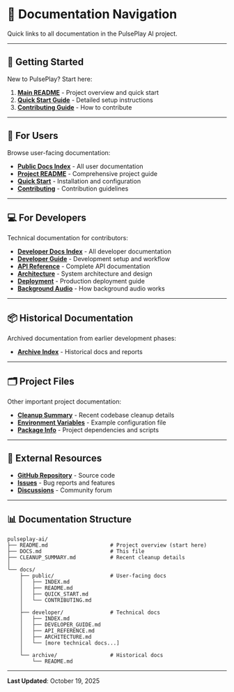 # 📖 Documentation Navigation

Quick links to all documentation in the PulsePlay AI project.

---

## 🚀 Getting Started

New to PulsePlay? Start here:

1. **[Main README](README.md)** - Project overview and quick start
2. **[Quick Start Guide](docs/public/QUICK_START.md)** - Detailed setup instructions
3. **[Contributing Guide](docs/public/CONTRIBUTING.md)** - How to contribute

---

## 👥 For Users

Browse user-facing documentation:

- **[Public Docs Index](docs/public/INDEX.md)** - All user documentation
- **[Project README](docs/public/README.md)** - Comprehensive project guide
- **[Quick Start](docs/public/QUICK_START.md)** - Installation and configuration
- **[Contributing](docs/public/CONTRIBUTING.md)** - Contribution guidelines

---

## 💻 For Developers

Technical documentation for contributors:

- **[Developer Docs Index](docs/developer/INDEX.md)** - All developer documentation
- **[Developer Guide](docs/developer/DEVELOPER_GUIDE.md)** - Development setup and workflow
- **[API Reference](docs/developer/API_REFERENCE.md)** - Complete API documentation
- **[Architecture](docs/developer/ARCHITECTURE.md)** - System architecture and design
- **[Deployment](docs/developer/DEPLOYMENT.md)** - Production deployment guide
- **[Background Audio](docs/developer/BACKGROUND_AUDIO.md)** - How background audio works

---

## 📦 Historical Documentation

Archived documentation from earlier development phases:

- **[Archive Index](docs/archive/README.md)** - Historical docs and reports

---

## 🗂️ Project Files

Other important project documentation:

- **[Cleanup Summary](CLEANUP_SUMMARY.md)** - Recent codebase cleanup details
- **[Environment Variables](.env.example)** - Example configuration file
- **[Package Info](package.json)** - Project dependencies and scripts

---

## 🔗 External Resources

- **[GitHub Repository](https://github.com/retiarylime/pulseplay-ai)** - Source code
- **[Issues](https://github.com/retiarylime/pulseplay-ai/issues)** - Bug reports and features
- **[Discussions](https://github.com/retiarylime/pulseplay-ai/discussions)** - Community forum

---

## 📊 Documentation Structure

```
pulseplay-ai/
├── README.md                    # Project overview (start here)
├── DOCS.md                      # This file
├── CLEANUP_SUMMARY.md           # Recent cleanup details
│
└── docs/
    ├── public/                  # User-facing docs
    │   ├── INDEX.md
    │   ├── README.md
    │   ├── QUICK_START.md
    │   └── CONTRIBUTING.md
    │
    ├── developer/               # Technical docs
    │   ├── INDEX.md
    │   ├── DEVELOPER_GUIDE.md
    │   ├── API_REFERENCE.md
    │   ├── ARCHITECTURE.md
    │   └── [more technical docs...]
    │
    └── archive/                 # Historical docs
        └── README.md
```

---

**Last Updated**: October 19, 2025
